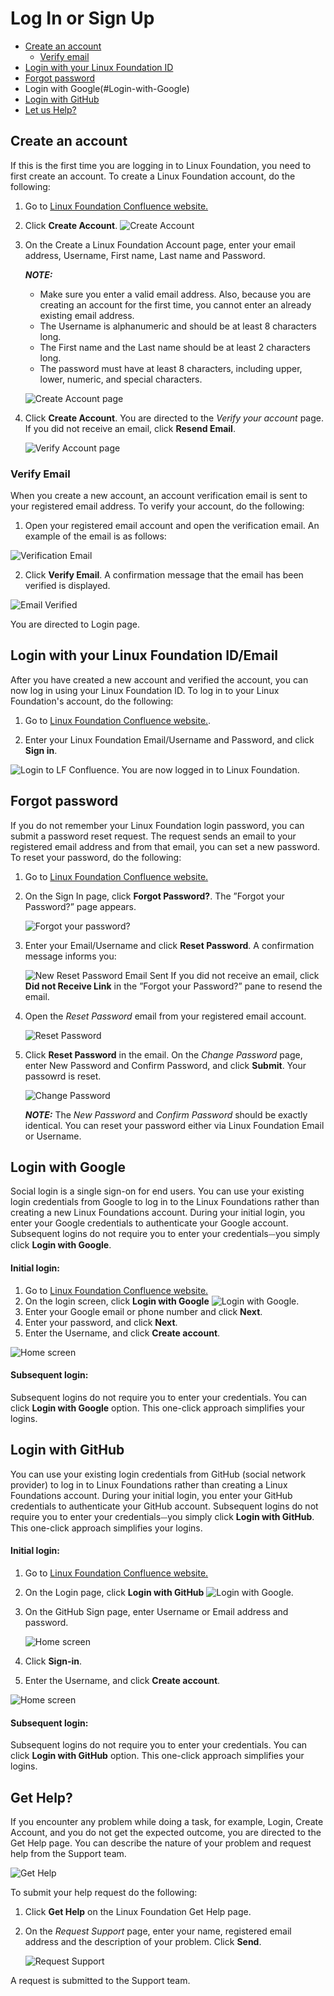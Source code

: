 # Log In or Sign Up

- [Create an account](#create-an-account)
  - [Verify email](#verify-email)
- [Login with your Linux Foundation ID](#Login-with-your-Linux-Foundation-ID)
- [Forgot password](#Forgot-password)
- Login with Google(#Login-with-Google)
- [Login with GitHub](#Login-with-GitHub)
- [Let us Help?](#Let-us-Help?)

##  Create an account

If this is the first time you are logging in to Linux Foundation, you need to first create an account. To create a Linux Foundation account, do the following:

1. Go to [Linux Foundation Confluence website.](https://confluence.linuxfoundation.org/)

2. Click <b>Create Account</b>. ![Create Account](imgs/create_account.png)

3. On the Create a Linux Foundation Account page, enter your email address, Username, First name, Last name and Password.
   
   **_NOTE:_** <ul><li>Make sure you enter a valid email address. Also, because you are creating an account for the first time, you cannot enter an already existing email address.</li><li>The Username is alphanumeric and should be at least 8 characters long.</li><li>The First name and the Last name should be at least 2 characters long.</li><li>The password must have at least 8 characters, including upper, lower, numeric, and special characters.</li></ul>
   
   ![Create Account page](imgs/create_acct_linux_foundation.png)

4. Click <b>Create Account</b>. You are directed to the <i>Verify your account</i> page. If you did not receive an email, click **Resend Email**.

   ![Verify Account page](imgs/verify_acct_lf.png)

###  **Verify Email**

When you create a new account, an account verification email is sent to your registered email address. To verify your account, do the following:

1. Open your registered email account and open the verification email. An example of the email is as follows:

![Verification Email](./imgs/verification_email.png)

2. Click <b>Verify Email</b>. A confirmation message that the email has been verified is displayed.

![Email Verified](./imgs/email_verification.png)

You are directed to Login page.

##  **Login with your Linux Foundation ID/Email**

After you have created a new account and verified the account, you can now log in using your Linux Foundation ID. To log in to your Linux Foundation's account, do the following:

1. Go to [Linux Foundation Confluence website.](https://confluence.linuxfoundation.org/).

2. Enter your Linux Foundation Email/Username and Password, and click **Sign in**.

![Login to LF Confluence](imgs/Login_with_LF.png). You are now logged in to Linux Foundation.

## **Forgot password**

If you do not remember your Linux Foundation login password, you can submit a password reset request. The request sends an email to your registered email address and from that email, you can set a new password.
To reset your password, do the following:

1. Go to [Linux Foundation Confluence website.](https://confluence.linuxfoundation.org/)
2. On the Sign In page, click **Forgot Password?**. The ”Forgot your Password?” page appears.

   ![Forgot your password?](imgs/5.png)
   
3. Enter your Email/Username and click **Reset Password**. A confirmation message informs you:

   ![New Reset Password Email Sent](imgs/did_nt_rec_link.png)
    If you did not receive an email, click **Did not Receive Link** in the ”Forgot your Password?” pane to resend the email. 
   
5. Open the <i>Reset Password</i> email from your registered email account. 

   ![Reset Password](imgs/reset_passwd.png)

6. Click **Reset Password** in the email. On the <i>Change Password</i> page, enter New Password and Confirm Password, and click **Submit**. Your passowrd is reset.

    ![Change Password](imgs/change_passwd.png)
    
    **_NOTE:_** The <i>New Password</i> and <i>Confirm Password</i> should be exactly identical. You can reset your password either via Linux Foundation Email or Username.
 
##  **Login with Google**

Social login is a single sign-on for end users. You can use your existing login credentials from Google to log in to the Linux Foundations rather than creating a new Linux Foundations account. During your initial login, you enter your Google credentials to authenticate your Google account. Subsequent logins do not require you to enter your credentials⏤you simply click **Login with Google**.

 #### Initial login: 

1. Go to [Linux Foundation Confluence website.](https://confluence.linuxfoundation.org/)
2. On the login screen, click <b>Login with Google</b> ![Login with Google](imgs/login_google.png).
3. Enter your Google email or phone number and click **Next**.
4. Enter your password, and click **Next**.
5. Enter the Username, and click **Create account**.

![Home screen](./imgs/13.jpg)

####  Subsequent login:

Subsequent logins do not require you to enter your credentials. You can click **Login with Google** option. This one-click approach simplifies your logins.

## **Login with GitHub**

You can use your existing login credentials from GitHub (social network provider) to log in to Linux Foundations rather than creating a Linux Foundations account. During your initial login, you enter your GitHub credentials to authenticate your GitHub account. Subsequent logins do not require you to enter your credentials⏤you simply click **Login with GitHub**. This one-click approach simplifies your logins.

 #### Initial login: 

1. Go to [Linux Foundation Confluence website.](https://confluence.linuxfoundation.org/)
2. On the Login page, click <b>Login with GitHub</b> ![Login with Google](imgs/login_google.png).
3. On the GitHub Sign page, enter Username or Email address and password.
   
   ![Home screen](./imgs/14.jpg)
   
4. Click **Sign-in**.
5. Enter the Username, and click **Create account**.

![Home screen](./imgs/13.jpg)

####  Subsequent login:

Subsequent logins do not require you to enter your credentials. You can click **Login with GitHub** option. This one-click approach simplifies your logins.

## Get Help?

If you encounter any problem while doing a task, for example, Login, Create Account,  and you do not get the expected outcome, you are directed to the Get Help page. You can describe the nature of your problem and request help from the Support team.

![Get Help](./imgs/get_help.png)

To submit your help request do the following:

1. Click **Get Help** on the Linux Foundation Get Help page.
2. On the <i>Request Support</i> page, enter your name, registered email address and the description of your problem. Click **Send**.

   ![Request Support](./imgs/req_support.png)
   
A request is submitted to the Support team.
